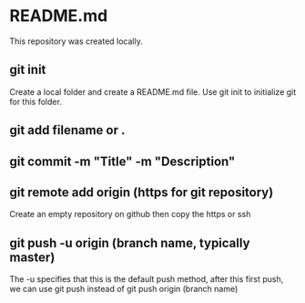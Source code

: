 # README.md

This repository was created locally.

## git init

Create a local folder and create a README.md file.
Use git init to initialize git for this folder.

## git add filename or .

## git commit -m "Title" -m "Description"

## git remote add origin (https for git repository)

Create an empty repository on github then copy the https or ssh

## git push -u origin (branch name, typically master)

The -u specifies that this is the default push method, after this first push, we can use git push instead of git push origin (branch name)